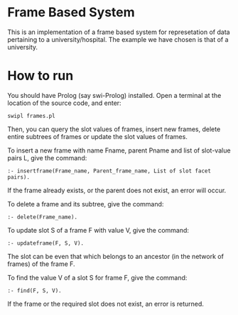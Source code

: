 # Frame Based System

This is an implementation of a frame based system for represetation of data pertaining to a university/hospital. The example we have chosen is that of a university.

# How to run

You should have Prolog (say swi-Prolog) installed. Open a terminal at the location of the source code, and enter:

	swipl frames.pl

Then, you can query the slot values of frames, insert new frames, delete entire subtrees of frames or update the slot values of frames.

To insert a new frame with name Fname, parent Pname and list of slot-value pairs L, give the command:
	
	:- insertframe(Frame_name, Parent_frame_name, List of slot facet pairs).

If the frame already exists, or the parent does not exist, an error will occur.

To delete a frame and its subtree, give the command:

	:- delete(Frame_name).

To update slot S of a frame F with value V, give the command:

	:- updateframe(F, S, V).

The slot can be even that which belongs to an ancestor (in the network of frames) of the frame F.

To find the value V of a slot S for frame F, give the command:
	
	:- find(F, S, V).

If the frame or the required slot does not exist, an error is returned.
